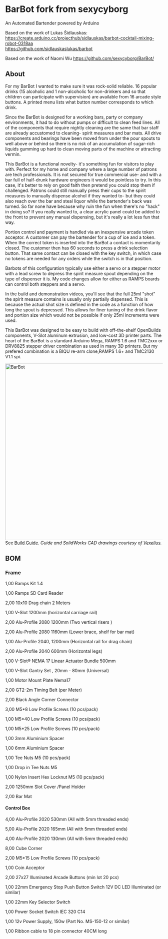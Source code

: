 # BarBot fork from sexycyborg
An Automated Bartender powered by Arduino  

Based on the work of Lukas Šidlauskas:  
https://create.arduino.cc/projecthub/sidlauskas/barbot-cocktail-mixing-robot-0318aa  
https://github.com/sidlauskaslukas/barbot

Based on the work of Naomi Wu
https://github.com/sexycyborg/BarBot/

## About

For my BarBot I wanted to make sure it was rock-solid reliable.
16 popular drinks (15 alcoholic and 1 non-alcoholic for non-drinkers and so that children can participate with supervision) are available from 16 arcade style buttons. A printed menu lists what button number corresponds to which drink.

Since the BarBot is designed for a working bars, party or company environments, it had to do without pumps or difficult to clean feed lines. All of the components that require nightly cleaning are the same that bar staff are already accustomed to cleaning- spirit measures and bar mats. All drive components and bearings have been moved from under the pour spouts to well above or behind so there is no risk of an accumulation of sugar-rich liquids gumming up hard to clean moving parts of the machine or attracting vermin.

This BarBot is a functional novelty- it's something fun for visitors to play with. Perfect for my home and company where a large number of patrons are tech professionals. It is not secured for true commercial use- and with a bar full of half-drunk hardware engineers it would be pointless to try. In this case, it's better to rely on good faith then pretend you could stop them if challenged. Patrons could still manually press their cups to the spirit measures to manually dispense alcohol if they wanted to- but they could also reach over the bar and steal liquor while the bartender's back was turned. So far none have because why ruin the fun when there's no "hack" in doing so? If you really wanted to, a clear acrylic panel could be added to the front to prevent any manual dispensing, but it's really a lot less fun that way.

Portion control and payment is handled via an inexpensive arcade token acceptor. A customer can pay the bartender for a cup of ice and a token. When the correct token is inserted into the BarBot a contact is momentarily closed. The customer then has 60 seconds to press a drink selection button. That same contact can be closed with the key switch, in which case no tokens are needed for any orders while the switch is in that position.

Barbots of this configuration typically use either a servo or a stepper motor with a lead screw to depress the spirit measure spout depending on the type of dispenser it is. My code changes allow for either as RAMPS boards can control both steppers and a servo.

In the build and demonstration videos, you'll see that the full 25ml "shot" the spirit measure contains is usually only partially dispensed. This is because the actual shot size is defined in the code as a function of how long the spout is depressed. This allows for finer tuning of the drink flavor and portion size which would not be possible if only 25ml increments were used.

This BarBot was designed to be easy to build with off-the-shelf OpenBuilds components, V-Slot aluminum extrusion, and low-cost 3D printer parts. The heart of the BarBot is a standard Arduino Mega, RAMPS 1.6 and TMC2xxx or DRV8825 stepper driver combination as used in many 3D printers. But my prefered combination is a BIQU re-arm clone,RAMPS 1.6+ and TMC2130 V1.1 spi.

<img src="https://i.imgur.com/Lqtft5d.jpg" width="800" height="565" alt="BarBot"><BR>
See [Build Guide](https://github.com/sexycyborg/BarBot/blob/master/BarBotDrwMk01.PDF). 
  *Guide and SolidWorks CAD drawings courtesy of [Vexelius](https://www.thingiverse.com/Vexelius/).*

## BOM
### Frame

1,00	Ramps Kit 1.4

1,00	Ramps SD Card Reader

2,00	10x10 Drag chain 2 Meters 

1,00	V-Slot 1200mm (horizontal carriage rail)

2,00	Alu-Profile 2080 1200mm (Two vertical risers )

2,00	Alu-Profile 2080 1160mm (Lower brace, shelf for bar mat)

1,00	Alu-Profile 2040, 1200mm (Horizontal rail for drag chain)

2,00	Alu-Profile 2040 600mm (Horizontal legs)

1,00	V-Slot® NEMA 17 Linear Actuator Bundle 500mm

1,00	V-Slot Gantry Set , 20mm - 80mm (Universal)

1,00	Motor Mount Plate Nema17

2,00	GT2-2m Timing Belt  (per Meter)

2,00	Black Angle Corner Connector

3,00	M5*8 Low Profile Screws (10 pcs/pack)

1,00	M5*40 Low Profile Screws (10 pcs/pack)

1,00	M5*25 Low Profile Screws (10 pcs/pack)

1,00	3mm Aluminium Spacer

1,00	6mm Aluminium Spacer

1,00	Tee Nuts  M5 (10 pcs/pack)

1,00	Drop in Tee Nuts  M5

1,00	Nylon Insert Hex Locknut M5 (10 pcs/pack)

2,00	1250mm Slot Cover /Panel Holder

2,00	Bar Mat

#### Control Box

4,00	Alu-Profile 2020 530mm (All with 5mm threaded ends)

5,00	Alu-Profile 2020 165mm (All with 5mm threaded ends)

4,00	Alu-Profile 2020 130mm (All with 5mm threaded ends)

8,00	Cube Corner

2,00	M5*15 Low Profile Screws (10 pcs/pack)

1,00	Coin Acceptor 

2,00	27x27 Illuminated Arcade Buttons (min lot 20 pcs)

1,00	22mm Emergency Stop Push Button Switch 12V DC LED Illuminated (or similar)

1,00	22mm Key Selector Switch

1,00	Power Socket Switch IEC 320 C14

1,00	12v Power Supply, 150w (Part No. MS-150-12 or similar)

1,00	 Ribbon cable to 18 pin connector 40CM long

